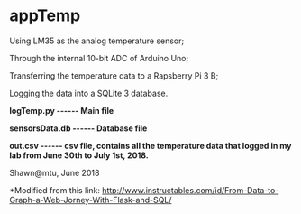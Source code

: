 # appTemp
Using LM35 as the analog temperature sensor;

Through the internal 10-bit ADC of Arduino Uno;

Transferring the temperature data to a Rapsberry Pi 3 B;

Logging the data into a SQLite 3 database.

**logTemp.py ------ Main file**

**sensorsData.db ------ Database file**

**out.csv ------ csv file, contains all the temperature data that logged in my lab from June 30th to July 1st, 2018.** 

Shawn@mtu, June 2018


*Modified from this link: http://www.instructables.com/id/From-Data-to-Graph-a-Web-Jorney-With-Flask-and-SQL/
